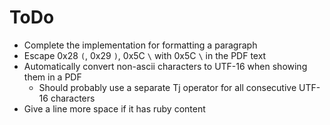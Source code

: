 # ToDo
- Complete the implementation for formatting a paragraph
- Escape 0x28 `(`, 0x29 `)`, 0x5C `\` with 0x5C `\` in the PDF text
- Automatically convert non-ascii characters to UTF-16 when showing them in a PDF
    - Should probably use a separate Tj operator for all consecutive UTF-16 characters
- Give a line more space if it has ruby content
